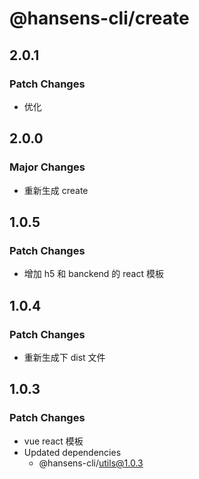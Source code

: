 # @hansens-cli/create

## 2.0.1

### Patch Changes

- 优化

## 2.0.0

### Major Changes

- 重新生成 create

## 1.0.5

### Patch Changes

- 增加 h5 和 banckend 的 react 模板

## 1.0.4

### Patch Changes

- 重新生成下 dist 文件

## 1.0.3

### Patch Changes

- vue react 模板
- Updated dependencies
  - @hansens-cli/utils@1.0.3
